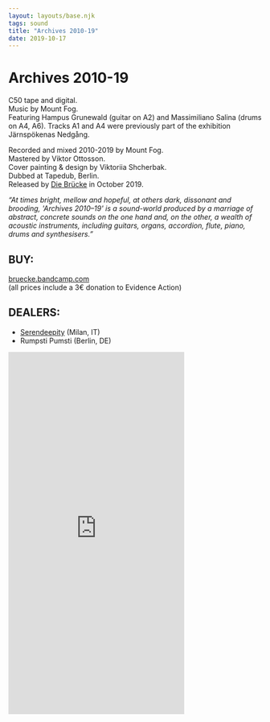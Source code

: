 ```yaml
---
layout: layouts/base.njk
tags: sound
title: "Archives 2010-19"
date: 2019-10-17
---
```

# Archives 2010-19

C50 tape and digital.  
Music by Mount Fog.  
Featuring Hampus Grunewald (guitar on A2) and Massimiliano Salina (drums on A4, A6). Tracks A1 and A4 were previously part of the exhibition Järnspökenas Nedgång.  

Recorded and mixed 2010-2019 by Mount Fog.  
Mastered by Viktor Ottosson.  
Cover painting & design by Viktoriia Shcherbak.  
Dubbed at Tapedub, Berlin.  
Released by [Die Brücke](https://bruecke.bandcamp.com/) in October 2019.

_“At times bright, mellow and hopeful, at others dark, dissonant and brooding, 'Archives 2010–19' is a sound-world produced by a marriage of abstract, concrete sounds on the one hand and, on the other, a wealth of acoustic instruments, including guitars, organs, accordion, flute, piano, drums and synthesisers.”_

## BUY:

[bruecke.bandcamp.com](https://bruecke.bandcamp.com/)  
(all prices include a 3€ donation to Evidence Action)

## DEALERS:

- [Serendeepity](https://www.serendeepity.net/product/mount-fog-archives-2010-19/) (Milan, IT)
- Rumpsti Pumsti (Berlin, DE)

<iframe style="border: 0; width: 350px; height: 720px;" src="https://bandcamp.com/EmbeddedPlayer/album=4166618663/size=large/bgcol=ffffff/linkcol=333333/transparent=true/" seamless><a href="http://mountfog.bandcamp.com/album/archives-2010-19">Archives 2010–19 by Mount Fog</a></iframe>
